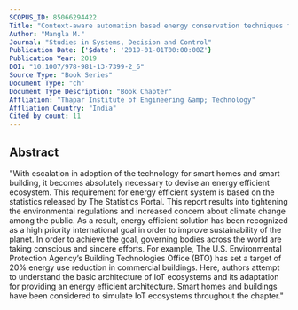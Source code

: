 ```yaml
---
SCOPUS_ID: 85066294422
Title: "Context-aware automation based energy conservation techniques for IoT ecosystem"
Author: "Mangla M."
Journal: "Studies in Systems, Decision and Control"
Publication Date: {'$date': '2019-01-01T00:00:00Z'}
Publication Year: 2019
DOI: "10.1007/978-981-13-7399-2_6"
Source Type: "Book Series"
Document Type: "ch"
Document Type Description: "Book Chapter"
Affliation: "Thapar Institute of Engineering &amp; Technology"
Affliation Country: "India"
Cited by count: 11
---
```


## Abstract
"With escalation in adoption of the technology for smart homes and smart building, it becomes absolutely necessary to devise an energy efficient ecosystem. This requirement for energy efficient system is based on the statistics released by The Statistics Portal. This report results into tightening the environmental regulations and increased concern about climate change among the public. As a result, energy efficient solution has been recognized as a high priority international goal in order to improve sustainability of the planet. In order to achieve the goal, governing bodies across the world are taking conscious and sincere efforts. For example, The U.S. Environmental Protection Agency’s Building Technologies Office (BTO) has set a target of 20% energy use reduction in commercial buildings. Here, authors attempt to understand the basic architecture of IoT ecosystems and its adaptation for providing an energy efficient architecture. Smart homes and buildings have been considered to simulate IoT ecosystems throughout the chapter."
